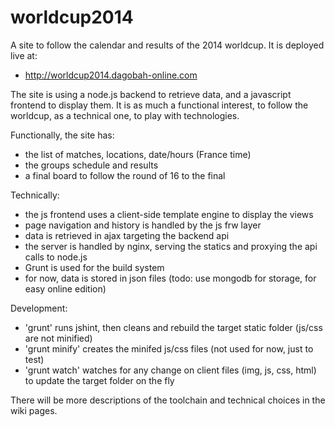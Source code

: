 worldcup2014
============

A site to follow the calendar and results of the 2014 worldcup. It is deployed live at:
- http://worldcup2014.dagobah-online.com

The site is using a node.js backend to retrieve data, and a javascript frontend to display them. It is as much
a functional interest, to follow the worldcup, as a technical one, to play with technologies.

Functionally, the site has:
- the list of matches, locations, date/hours (France time)
- the groups schedule and results
- a final board to follow the round of 16 to the final

Technically:
- the js frontend uses a client-side template engine to display the views
- page navigation and history is handled by the js frw layer
- data is retrieved in ajax targeting the backend api
- the server is handled by nginx, serving the statics and proxying the api calls to node.js
- Grunt is used for the build system
- for now, data is stored in json files (todo: use mongodb for storage, for easy online edition)

Development:
- 'grunt' runs jshint, then cleans and rebuild the target static folder (js/css are not minified)
- 'grunt minify' creates the minifed js/css files (not used for now, just to test)
- 'grunt watch' watches for any change on client files (img, js, css, html) to update the target folder on the fly

There will be more descriptions of the toolchain and technical choices in the wiki pages.